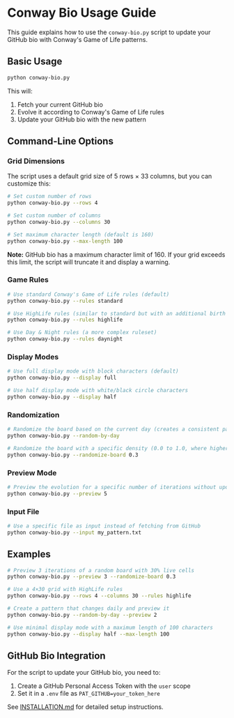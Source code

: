 # Conway Bio Usage Guide

This guide explains how to use the `conway-bio.py` script to update your GitHub bio with Conway's Game of Life patterns.

## Basic Usage

```bash
python conway-bio.py
```

This will:
1. Fetch your current GitHub bio
2. Evolve it according to Conway's Game of Life rules
3. Update your GitHub bio with the new pattern

## Command-Line Options

### Grid Dimensions

The script uses a default grid size of 5 rows × 33 columns, but you can customize this:

```bash
# Set custom number of rows
python conway-bio.py --rows 4

# Set custom number of columns
python conway-bio.py --columns 30

# Set maximum character length (default is 160)
python conway-bio.py --max-length 100
```

**Note:** GitHub bio has a maximum character limit of 160. If your grid exceeds this limit, the script will truncate it and display a warning.

### Game Rules

```bash
# Use standard Conway's Game of Life rules (default)
python conway-bio.py --rules standard

# Use HighLife rules (similar to standard but with an additional birth rule)
python conway-bio.py --rules highlife

# Use Day & Night rules (a more complex ruleset)
python conway-bio.py --rules daynight
```

### Display Modes

```bash
# Use full display mode with block characters (default)
python conway-bio.py --display full

# Use half display mode with white/black circle characters
python conway-bio.py --display half
```

### Randomization

```bash
# Randomize the board based on the current day (creates a consistent pattern for each day)
python conway-bio.py --random-by-day

# Randomize the board with a specific density (0.0 to 1.0, where higher values create more live cells)
python conway-bio.py --randomize-board 0.3
```

### Preview Mode

```bash
# Preview the evolution for a specific number of iterations without updating GitHub
python conway-bio.py --preview 5
```

### Input File

```bash
# Use a specific file as input instead of fetching from GitHub
python conway-bio.py --input my_pattern.txt
```

## Examples

```bash
# Preview 3 iterations of a random board with 30% live cells
python conway-bio.py --preview 3 --randomize-board 0.3

# Use a 4×30 grid with HighLife rules
python conway-bio.py --rows 4 --columns 30 --rules highlife

# Create a pattern that changes daily and preview it
python conway-bio.py --random-by-day --preview 2

# Use minimal display mode with a maximum length of 100 characters
python conway-bio.py --display half --max-length 100
```

## GitHub Bio Integration

For the script to update your GitHub bio, you need to:

1. Create a GitHub Personal Access Token with the `user` scope
2. Set it in a `.env` file as `PAT_GITHUB=your_token_here`

See [INSTALLATION.md](INSTALLATION.md) for detailed setup instructions. 